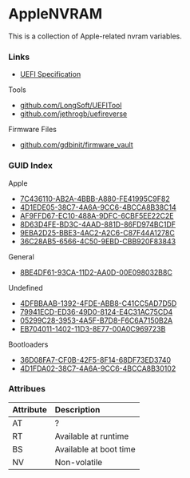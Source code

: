 # AppleNVRAM

This is a collection of Apple-related nvram variables.

### Links

* [UEFI Specification](http://www.uefi.org/specifications)

Tools

* [github.com/LongSoft/UEFITool](https://github.com/LongSoft/UEFITool)
* [github.com/jethrogb/uefireverse](https://github.com/jethrogb/uefireverse)

Firmware Files

* [github.com/gdbinit/firmware_vault](https://github.com/gdbinit/firmware_vault)

### GUID Index

Apple

* [7C436110-AB2A-4BBB-A880-FE41995C9F82](https://github.com/erikberglund/AppleNVRAM/blob/master/7C436110-AB2A-4BBB-A880-FE41995C9F82.md)
* [4D1EDE05-38C7-4A6A-9CC6-4BCCA8B38C14](https://github.com/erikberglund/AppleNVRAM/blob/master/4D1EDE05-38C7-4A6A-9CC6-4BCCA8B38C14.md)
* [AF9FFD67-EC10-488A-9DFC-6CBF5EE22C2E](https://github.com/erikberglund/AppleNVRAM/blob/master/AF9FFD67-EC10-488A-9DFC-6CBF5EE22C2E.md)
* [8D63D4FE-BD3C-4AAD-881D-86FD974BC1DF](https://github.com/erikberglund/AppleNVRAM/blob/master/8D63D4FE-BD3C-4AAD-881D-86FD974BC1DF.md)
* [9EBA2D25-BBE3-4AC2-A2C6-C87F44A1278C](https://github.com/erikberglund/AppleNVRAM/blob/master/9EBA2D25-BBE3-4AC2-A2C6-C87F44A1278C.md)
* [36C28AB5-6566-4C50-9EBD-CBB920F83843](https://github.com/erikberglund/AppleNVRAM/blob/master/36C28AB5-6566-4C50-9EBD-CBB920F83843.md)

General

* [8BE4DF61-93CA-11D2-AA0D-00E098032B8C](https://github.com/erikberglund/AppleNVRAM/blob/master/8BE4DF61-93CA-11D2-AA0D-00E098032B8C.md)

Undefined

* [4DFBBAAB-1392-4FDE-ABB8-C41CC5AD7D5D](https://github.com/erikberglund/AppleNVRAM/blob/master/4DFBBAAB-1392-4FDE-ABB8-C41CC5AD7D5D.md)
* [79941ECD-ED36-49D0-8124-E4C31AC75CD4](https://github.com/erikberglund/AppleNVRAM/blob/master/79941ECD-ED36-49D0-8124-E4C31AC75CD4.md)
* [05299C28-3953-4A5F-B7D8-F6C6A7150B2A](https://github.com/erikberglund/AppleNVRAM/blob/master/05299C28-3953-4A5F-B7D8-F6C6A7150B2A.md)
* [EB704011-1402-11D3-8E77-00A0C969723B](https://github.com/erikberglund/AppleNVRAM/blob/master/EB704011-1402-11D3-8E77-00A0C969723B.md)

Bootloaders

* [36D08FA7-CF0B-42F5-8F14-68DF73ED3740](https://github.com/erikberglund/AppleNVRAM/blob/master/36D08FA7-CF0B-42F5-8F14-68DF73ED3740.md)
* [4D1FDA02-38C7-4A6A-9CC6-4BCCA8B30102](https://github.com/erikberglund/AppleNVRAM/blob/master/4D1FDA02-38C7-4A6A-9CC6-4BCCA8B30102.md)

### Attribues

| Attribute | Description            |
|:----------|:-----------------------|
| AT        | ?                      |
| RT        | Available at runtime   |
| BS        | Available at boot time |
| NV        | Non-volatile           |
